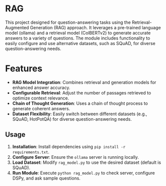# RAG
This project designed for question-answering tasks using the Retrieval-Augmented Generation (RAG) approach. 
It leverages a pre-trained language model (ollama) and a retrieval model (ColBERTv2) to generate accurate answers to a variety of questions. The module includes functionality to easily configure and use alternative datasets, such as SQuAD, for diverse question-answering needs.

# Features
- **RAG Model Integration**: Combines retrieval and generation models for enhanced answer accuracy.
- **Configurable Retrieval**: Adjust the number of passages retrieved to optimize context relevance.
- **Chain of Thought Generation**: Uses a chain of thought process to generate coherent answers.
- **Dataset Flexibility**: Easily switch between different datasets (e.g., SQuAD, HotPotQA) for diverse question-answering needs.

## Usage

1. **Installation**: Install dependencies using `pip install -r requirements.txt`.
2. **Configure Server**: Ensure the `ollama` server is running locally.
3. **Load Dataset**: Modify `rag_model.py` to use the desired dataset (default is SQuAD).
4. **Run Module**: Execute `python rag_model.py` to check server, configure DSPy, and ask sample questions.

